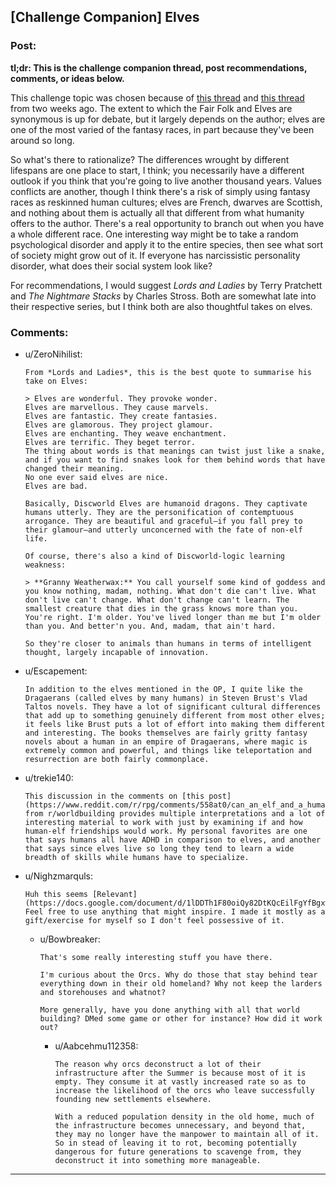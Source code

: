 ## [Challenge Companion] Elves

### Post:

**tl;dr: This is the challenge companion thread, post recommendations, comments, or ideas below.**

This challenge topic was chosen because of [this thread](https://www.reddit.com/r/rational/comments/53tkpo/d_wednesday_worldbuilding_thread/d7wgzcj) and [this thread](https://www.reddit.com/r/rational/comments/53tkpo/d_wednesday_worldbuilding_thread/d7w628c) from two weeks ago. The extent to which the Fair Folk and Elves are synonymous is up for debate, but it largely depends on the author; elves are one of the most varied of the fantasy races, in part because they've been around so long.

So what's there to rationalize? The differences wrought by different lifespans are one place to start, I think; you necessarily have a different outlook if you think that you're going to live another thousand years. Values conflicts are another, though I think there's a risk of simply using fantasy races as reskinned human cultures; elves are French, dwarves are Scottish, and nothing about them is actually all that different from what humanity offers to the author. There's a real opportunity to branch out when you have a whole different race. One interesting way might be to take a random psychological disorder and apply it to the entire species, then see what sort of society might grow out of it. If everyone has narcissistic personality disorder, what does their social system look like?

For recommendations, I would suggest *Lords and Ladies* by Terry Pratchett and *The Nightmare Stacks* by Charles Stross. Both are somewhat late into their respective series, but I think both are also thoughtful takes on elves.

### Comments:

- u/ZeroNihilist:
  ```
  From *Lords and Ladies*, this is the best quote to summarise his take on Elves:

  > Elves are wonderful. They provoke wonder.  
  Elves are marvellous. They cause marvels.  
  Elves are fantastic. They create fantasies.  
  Elves are glamorous. They project glamour.  
  Elves are enchanting. They weave enchantment.  
  Elves are terrific. They beget terror.  
  The thing about words is that meanings can twist just like a snake, and if you want to find snakes look for them behind words that have changed their meaning.  
  No one ever said elves are nice.  
  Elves are bad.

  Basically, Discworld Elves are humanoid dragons. They captivate humans utterly. They are the personification of contemptuous arrogance. They are beautiful and graceful—if you fall prey to their glamour—and utterly unconcerned with the fate of non-elf life.

  Of course, there's also a kind of Discworld-logic learning weakness:

  > **Granny Weatherwax:** You call yourself some kind of goddess and you know nothing, madam, nothing. What don't die can't live. What don't live can't change. What don't change can't learn. The smallest creature that dies in the grass knows more than you. You're right. I'm older. You've lived longer than me but I'm older than you. And better'n you. And, madam, that ain't hard.

  So they're closer to animals than humans in terms of intelligent thought, largely incapable of innovation.
  ```

- u/Escapement:
  ```
  In addition to the elves mentioned in the OP, I quite like the Dragaerans (called elves by many humans) in Steven Brust's Vlad Taltos novels. They have a lot of significant cultural differences that add up to something genuinely different from most other elves; it feels like Brust puts a lot of effort into making them different and interesting. The books themselves are fairly gritty fantasy novels about a human in an empire of Dragaerans, where magic is extremely common and powerful, and things like teleportation and resurrection are both fairly commonplace.
  ```

- u/trekie140:
  ```
  This discussion in the comments on [this post](https://www.reddit.com/r/rpg/comments/558at0/can_an_elf_and_a_human_grow_up_together/) from r/worldbuilding provides multiple interpretations and a lot of interesting material to work with just by examining if and how human-elf friendships would work. My personal favorites are one that says humans all have ADHD in comparison to elves, and another that says since elves live so long they tend to learn a wide breadth of skills while humans have to specialize.
  ```

- u/Nighzmarquls:
  ```
  Huh this seems [Relevant](https://docs.google.com/document/d/1lDDTh1F80oiQy82DtKQcEilFgYfBgxwaOvLnIabAMO8/edit), Feel free to use anything that might inspire. I made it mostly as a gift/exercise for myself so I don't feel possessive of it.
  ```

  - u/Bowbreaker:
    ```
    That's some really interesting stuff you have there.

    I'm curious about the Orcs. Why do those that stay behind tear everything down in their old homeland? Why not keep the larders and storehouses and whatnot?

    More generally, have you done anything with all that world building? DMed some game or other for instance? How did it work out?
    ```

    - u/Aabcehmu112358:
      ```
      The reason why orcs deconstruct a lot of their infrastructure after the Summer is because most of it is empty. They consume it at vastly increased rate so as to increase the likelihood of the orcs who leave successfully founding new settlements elsewhere.

      With a reduced population density in the old home, much of the infrastructure becomes unnecessary, and beyond that, they may no longer have the manpower to maintain all of it. So in stead of leaving it to rot, becoming potentially dangerous for future generations to scavenge from, they deconstruct it into something more manageable.
      ```

---

